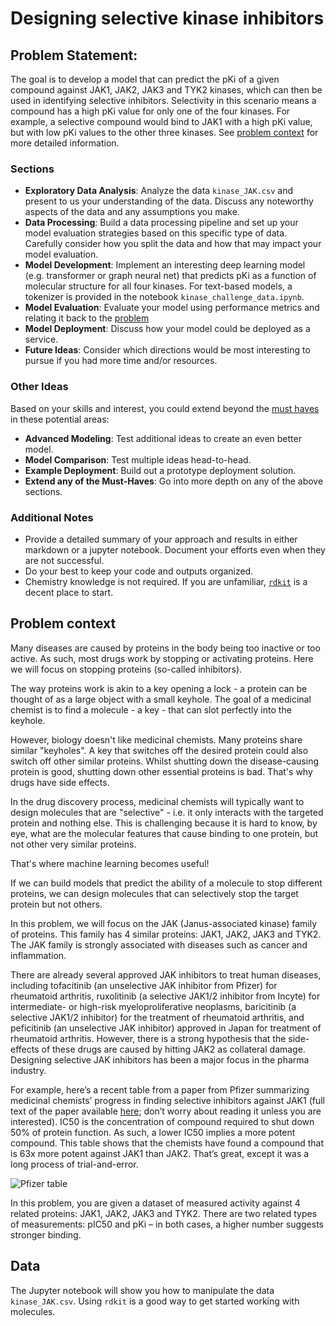 # Designing selective kinase inhibitors

## Problem Statement:

The goal is to develop a model that can predict the pKi of a given compound against JAK1, JAK2, JAK3 and TYK2 kinases, which can then be used in identifying selective inhibitors. Selectivity in this scenario means a compound has a high pKi value for only one of the four kinases. For example, a selective compound would bind to JAK1 with a high pKi value, but with low pKi values to the other three kinases. See [problem context](#problem-context) for more detailed information.


### Sections
- **Exploratory Data Analysis**: Analyze the data `kinase_JAK.csv` and present to us your understanding of the data. Discuss any noteworthy aspects of the data and any assumptions you make.
- **Data Processing**: Build a data processing pipeline and set up your model evaluation strategies based on this specific type of data. Carefully consider how you split the data and how that may impact your model evaluation.
- **Model Development**: Implement an interesting deep learning model (e.g. transformer or graph neural net) that predicts pKi as a function of molecular structure for all four kinases. For text-based models, a tokenizer is provided in the notebook `kinase_challenge_data.ipynb`.
- **Model Evaluation**: Evaluate your model using performance metrics and relating it back to the [problem](#problem-statement)
- **Model Deployment**: Discuss how your model could be deployed as a service.
- **Future Ideas**: Consider which directions would be most interesting to pursue if you had more time and/or resources.

### Other Ideas
Based on your skills and interest, you could extend beyond the [must haves](#must-haves) in these potential areas:
- **Advanced Modeling**: Test additional ideas to create an even better model.
- **Model Comparison**: Test multiple ideas head-to-head.
- **Example Deployment**: Build out a prototype deployment solution.
- **Extend any of the Must-Haves**: Go into more depth on any of the above sections.

### Additional Notes
- Provide a detailed summary of your approach and results in either markdown or a jupyter notebook. Document your efforts even when they are not successful.
- Do your best to keep your code and outputs organized.
- Chemistry knowledge is not required. If you are unfamiliar, [`rdkit`](https://www.rdkit.org/docs/index.html) is a decent place to start.

## Problem context

Many diseases are caused by proteins in the body being too inactive or too active. As such, most drugs work by stopping or activating proteins. Here we will focus on stopping proteins (so-called inhibitors).

The way proteins work is akin to a key opening a lock - a protein can be thought of as a large object with a small keyhole. The goal of a medicinal chemist is to find a molecule - a key - that can slot perfectly into the keyhole.

However, biology doesn't like medicinal chemists. Many proteins share similar "keyholes". A key that switches off the desired protein could also switch off other similar proteins. Whilst shutting down the disease-causing protein is good, shutting down other essential proteins is bad. That's why drugs have side effects.

In the drug discovery process, medicinal chemists will typically want to design molecules that are "selective" - i.e. it only interacts with the targeted protein and nothing else. This is challenging because it is hard to know, by eye, what are the molecular features that cause binding to one protein, but not other very similar proteins.

That's where machine learning becomes useful!

If we can build models that predict the ability of a molecule to stop different proteins, we can design molecules that can selectively stop the target protein but not others.

In this problem, we will focus on the JAK (Janus-associated kinase) family of proteins. This family has 4 similar proteins: JAK1, JAK2, JAK3 and TYK2. The JAK family is strongly associated with diseases such as cancer and inflammation.

There are already several approved JAK inhibitors to treat human diseases, including tofacitinib (an unselective JAK inhibitor from Pfizer) for rheumatoid arthritis, ruxolitinib (a selective JAK1/2 inhibitor from Incyte) for intermediate- or high-risk myeloproliferative neoplasms, baricitinib (a selective JAK1/2 inhibitor) for the treatment of rheumatoid arthritis, and peficitinib (an unselective JAK inhibitor) approved in Japan for treatment of rheumatoid arthritis. However, there is a strong hypothesis that the side-effects of these drugs are caused by hitting JAK2 as collateral damage. Designing selective JAK inhibitors has been a major focus in the pharma industry.

For example, here’s a recent table from a paper from Pfizer summarizing medicinal chemists’ progress in finding selective inhibitors against JAK1 (full text of the paper available [here](https://www.osti.gov/biblio/1526050); don’t worry about reading it unless you are interested). IC50 is the concentration of compound required to shut down 50% of protein function. As such, a lower IC50 implies a more potent compound. This table shows that the chemists have found a compound that is 63x more potent against JAK1 than JAK2. That’s great, except it was a long process of trial-and-error.

![Pfizer table](pfizer_table.png)

In this problem, you are given a dataset of measured activity against 4 related proteins: JAK1, JAK2, JAK3 and TYK2. There are two related types of measurements: pIC50 and pKi – in both cases, a higher number suggests stronger binding.

## Data

The Jupyter notebook will show you how to manipulate the data `kinase_JAK.csv`. Using `rdkit` is a good way to get started working with molecules.
